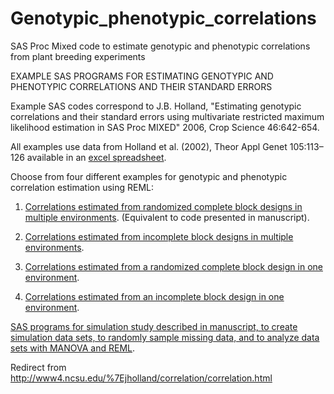 # Genotypic_phenotypic_correlations
SAS Proc Mixed code to estimate genotypic and phenotypic correlations from plant breeding experiments
  
EXAMPLE SAS PROGRAMS FOR ESTIMATING GENOTYPIC AND PHENOTYPIC CORRELATIONS AND THEIR STANDARD ERRORS
 
Example SAS codes correspond to J.B. Holland, "Estimating genotypic correlations and their standard errors using multivariate restricted maximum likelihood estimation in SAS Proc MIXED" 2006, Crop Science 46:642-654. 

All examples use data from Holland et al. (2002), Theor Appl Genet 105:113–126 available in an [excel spreadsheet](DataForCorrelationPrograms.xls).

Choose from four different examples for genotypic and phenotypic correlation estimation using REML:

1. [Correlations estimated from randomized complete block designs in multiple environments](REMLCorrMultiRCBD.sas). (Equivalent to code presented in manuscript).

2. [Correlations estimated from incomplete block designs in multiple environments](REMLCorrMultiLattice.sas).

3. [Correlations estimated from a randomized complete block design in one environment](REMLCorr1EnvRCBD.sas).

4. [Correlations estimated from an incomplete block design in one environment](REMLCorr1EnvLattice.sas).

[SAS programs for simulation study described in manuscript, to create simulation data sets, to randomly sample missing data, and to analyze data sets with MANOVA and REML](Simulation_codes).

Redirect from http://www4.ncsu.edu/%7Ejholland/correlation/correlation.html
